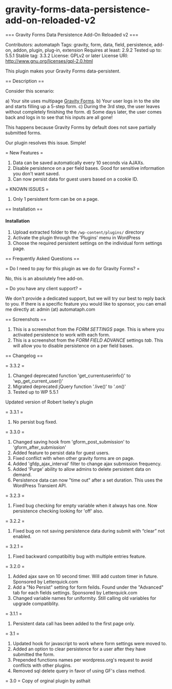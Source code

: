 # gravity-forms-data-persistence-add-on-reloaded-v2
=== Gravity Forms Data Persistence Add-On Reloaded v2 ===

Contributors: automataph
Tags: gravity, form, data, field, persistence, add-on, addon, plugin, plug-in, extension
Requires at least: 2.9.2
Tested up to: 5.5.1
Stable tag: 3.3.2
License: GPLv2 or later
License URI: http://www.gnu.org/licenses/gpl-2.0.html


This plugin makes your Gravity Forms data-persistent.

== Description ==

Consider this scenario:

a) Your site uses multipage <a href="http://www.gravityforms.com/" target="_blank">Gravity Forms</a>.
b) Your user logs in to the site and starts filling up a 5-step form.
c) During the 3rd step, the user leaves without completely finishing the form.
d) Some days later, the user comes back and logs in to see that his inputs are all gone!

This happens because Gravity Forms by default does not save partially submitted forms.

Our plugin resolves this issue. Simple!

= New Features =
1. Data can be saved automatically every 10 seconds via AJAXs.
2. Disable persistence on a per field bases. Good for sensitive information you don't want saved.
3. Can now persist data for guest users based on a cookie ID.

= KNOWN ISSUES =
1. Only 1 persistent form can be on a page.

== Installation ==


<h4>Installation</h4>

1. Upload extracted folder to the `/wp-content/plugins/` directory
2. Activate the plugin through the 'Plugins' menu in WordPress
3. Choose the required persistent settings on the individual form settings page.

== Frequently Asked Questions ==

= Do I need to pay for this plugin as we do for Gravity Forms? =

No, this is an absolutely free add-on.

= Do you have any client support? =

We don't provide a dedicated support, but we will try our best to reply back to you.
If there is a specific feature you would like to sponsor, you can email me directly at: admin (at) automataph.com

== Screenshots ==

1. This is a screenshot from the *FORM SETTINGS* page. This is where you activated persistence to work with each form. 
2. This is a screenshot from the *FORM FIELD ADVANCE* settings *tab*. This will allow you to disable persistence on a per field bases.

== Changelog ==

= 3.3.2 =
1. Changed deprecated function 'get_currentuserinfo()' to 'wp_get_current_user()'
2. Migrated deprecated jQuery function '.live()' to '.on()'
3. Tested up to WP 5.5.1

Updated version of Robert Iseley's plugin

= 3.3.1 =
1. No persist bug fixed.

= 3.3.0 =
1. Changed saving hook from 'gform_post_submission' to 'gform_after_submission'
2. Added feature to persist data for guest users.
3. Fixed conflict with when other gravity forms are on page.
4. Added 'gfdp_ajax_interval' filter to change ajax submission frequency.
5. Added 'Purge' ability to allow admins to delete persistent data on demand.
6. Persistence data can now "time out" after a set duration. This uses the WordPress Transient API.

= 3.2.3 =
1. Fixed bug checking for empty variable when it always has one. Now persistence checking looking for 'off' also.

= 3.2.2 =
1. Fixed bug on not saving persistence data during submit with “clear” not enabled.

= 3.2.1 =
1. Fixed backward compatibiltiy bug with multiple entries feature.

= 3.2.0 =
1. Added ajax save on 10 second timer. Will add custom timer in future. Sponsored by Letterquick.com
2. Add a "No Persist" setting for form feilds. Found under the "Advanced" tab for each fields settings. Sponsored by Letterquick.com
3. Changed variable names for uniformity. Still calling old variables for upgrade compatiblity.

= 3.1.1 =
1. Persistent data call has been added to the first page only. 

= 3.1 =
1. Updated hook for javascript to work where form settings were moved to.
2. Added an option to clear persistence for a user after they have submitted the form.
3. Prepended functions names per wordpress.org's request to avoid conflicts with other plugins.
4. Removed sql delete query in favor of using GF's class method.

= 3.0 =
Copy of orginal plugin by asthait
